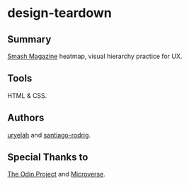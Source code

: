 # design-teardown

## Summary

[Smash Magazine](https://www.smashingmagazine.com) heatmap, visual hierarchy practice for UX.

## Tools

HTML & CSS.

## Authors

[uryelah](https://github.com/uryelah) and [santiago-rodrig](https://github.com/santiago-rodrig).

## Special Thanks to

[The Odin Project](https://www.theodinproject.com/) and [Microverse](https://www.microverse.org/).
